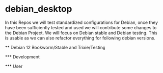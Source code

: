 # debian_desktop
In this Repos we will test standardized configurations for Debian, once they have been sufficiently tested and used we will contribute some changes to the Debian Project. We will focus on Debian stable and Debian testing. This is usable as we can also refactor everything for following debian versions.

** Debian 12 Bookworm/Stable and Trixie/Testing

*** Development

*** User
